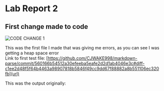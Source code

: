 # Lab Report 2

## First change made to code
![CODE CHANGE 1](https://user-images.githubusercontent.com/97641362/151629212-6b3ae171-1699-45b4-ae77-18ff9bc9994d.png)

This was the first file I made that was giving me errors, as you can see I was getting a heap space error <br>
Link to first test file: [https://github.com/CJWAKE998/markdown-parse/commit/560166b54512a30efeeba5eafe2d2d1ab4046e3c#diff-c1ee2d48f5f64b4463a98907818b5846f49cc9dd67f88882a8b551106ec320fb](url) <br>

This was the output originally: <br>
